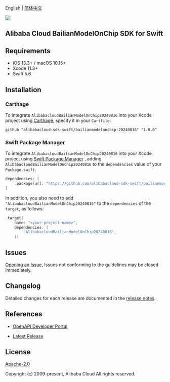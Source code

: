 English | [简体中文](README-CN.md)

![](https://aliyunsdk-pages.alicdn.com/icons/AlibabaCloud.svg)

## Alibaba Cloud BailianModelOnChip SDK for Swift

## Requirements

- iOS 13.3+ / macOS 10.15+
- Xcode 11.3+
- Swift 5.6

## Installation

### Carthage

To integrate `AlibabacloudBailianModelOnChip20240816` into your Xcode project using [Carthage](https://github.com/Carthage/Carthage), specify it in your `Cartfile`:

```ogdl
github "alibabacloud-sdk-swift/bailianmodelonchip-20240816" "1.0.0"
```

### Swift Package Manager

To integrate `AlibabacloudBailianModelOnChip20240816` into your Xcode project using [Swift Package Manager](https://swift.org/package-manager/) , adding `AlibabacloudBailianModelOnChip20240816` to the `dependencies` value of your `Package.swift`.

```swift
dependencies: [
    .package(url: "https://github.com/alibabacloud-sdk-swift/bailianmodelonchip-20240816.git", from: "1.0.0")
]
```

In addition, you also need to add `"AlibabacloudBailianModelOnChip20240816"` to the `dependencies` of the `target`, as follows:

```swift
.target(
    name: "<your-project-name>",
    dependencies: [
        "AlibabacloudBailianModelOnChip20240816",
    ])
```

## Issues

[Opening an Issue](https://github.com/alibabacloud-sdk-swift/bailianmodelonchip-20240816/issues/new), Issues not conforming to the guidelines may be closed immediately.

## Changelog

Detailed changes for each release are documented in the [release notes](./ChangeLog.txt).

## References

* [OpenAPI Developer Portal](https://next.api.alibabacloud.com/home)
- [Latest Release](https://github.com/alibabacloud-sdk-swift/bailianmodelonchip-20240816)

## License

[Apache-2.0](http://www.apache.org/licenses/LICENSE-2.0)

Copyright (c) 2009-present, Alibaba Cloud All rights reserved.
